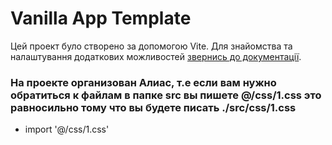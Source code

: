 # Vanilla App Template

Цей проект було створено за допомогою Vite. Для знайомства та налаштування
додаткових можливостей [звернись до документації](https://vitejs.dev/).


### На проекте организован Алиас, т.е если вам нужно обратиться к файлам в папке src вы пишете @/css/1.css это равносильно тому что вы будете писать ./src/css/1.css
- import '@/css/1.css'
